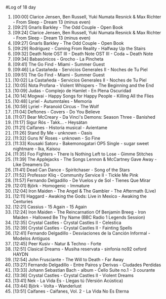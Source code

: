 #Log of 18 day

1. [00:00] Clarice Jensen, Ben Russell, Yuki Numata Resnick & Max Richter - From Sleep - Dream 13 (minus even)
1. [09:21] Gnarls Barkley - The Odd Couple - Open Book
1. [09:24] Clarice Jensen, Ben Russell, Yuki Numata Resnick & Max Richter - From Sleep - Dream 13 (minus even)
1. [09:27] Gnarls Barkley - The Odd Couple - Open Book
1. [09:29] Rodriguez - Coming From Reality - Halfway Up the Stairs
1. [09:32] Death Note OST III - Death Note OST III - Coda ~ Death Note
1. [09:34] Babasónicos - Grocho - La Pincheta
1. [09:41] The Go Find - Miami - Summer Guest
1. [09:46] La Castañeda - Servicios Generales II - Noches de Tu Piel
1. [09:51] The Go Find - Miami - Summer Guest
1. [10:02] La Castañeda - Servicios Generales II - Noches de Tu Piel
1. [10:05] Nota Profana - Violent Whispers - The Beginning and the End
1. [10:09] Judas - Complejo de Hamlet - En Plena Oscuridad
1. [10:14] Mogwai - Happy Songs for Happy People - Killing All the Flies
1. [10:48] Lyriel - Autumntales - Memoria
1. [10:59] Lyriel - Paranoid Circus - The Wolf
1. [11:04] Deftones - Covers - Do You Believe
1. [11:07] Bear McCreary - Da Vinci's Demons: Season Three - Banished
1. [11:17] Sigur Rós - Takk... - Heysátan
1. [11:21] Caifanes - Historia musical - Avientame
1. [11:26] Stand By Me - unknown - Oasis
1. [11:32] Guns N' Roses - unknown - So Fine
1. [11:33] Kousaki Satoru - Bakemonogatari OP5 Single - sugar sweet nightmare - Ika, Kaisou
1. [11:35] Foo Fighters - There Is Nothing Left to Lose - Gimme Stitches
1. [11:39] The Applejacks - The Songs Lennon & McCartney Gave Away - Like Dreamers Do
1. [11:41] Dead Can Dance - Spiritchaser - Song of the Stars
1. [11:52] Professor Kliq - Community Service II - Tickle Me Pink
1. [11:57] Fernando Delgadillo - De Vuelos y de Sol - Tienes Que Mirar
1. [12:01] Björk - Homogenic - Immature
1. [12:04] Iron Maiden - The Angel & The Gambler - The Aftermath (Live)
1. [12:11] Haggard - Awaking the Gods: Live in Mexico - Awaking the Centuries
1. [12:21] Cassius - 15 Again - 15 Again
1. [12:24] Iron Maiden - The Reincarnation Of Benjamin Breeg - Iron Maiden - Hallowed Be Thy Name (BBC Radio 1 Legends Session)
1. [12:35] Crystal Castles - Crystal Castles II - Celestica
1. [12:39] Crystal Castles - Crystal Castles II - Fainting Spells
1. [12:41] Fernando Delgadillo - Desviaciones de la Canción Informal - Modelos Antiguos
1. [12:45] Peer Kusiv - Natur & Techno - Forte
1. [12:51] Clasical Dreams - Musiha reservata - sinfonia no92 oxford HAYDN
1. [12:54] John Frusciante - The Will to Death - Far Away
1. [13:27] Fernando Delgadillo - Entre Pairos y Derivas - Ciudades Perdidas
1. [13:33] Johann Sebastian Bach - album - Cello Suite no.1 - 3 courante
1. [13:36] Crystal Castles - Crystal Castles II - Violent Dreams
1. [13:41] Nek - La Vida Es - Llegas tú (Versión Acústica)
1. [13:44] Björk - Volta - Wanderlust
1. [13:51] Caifanes - Caifanes, Vol. 2 - La Vida No Es Eterna
